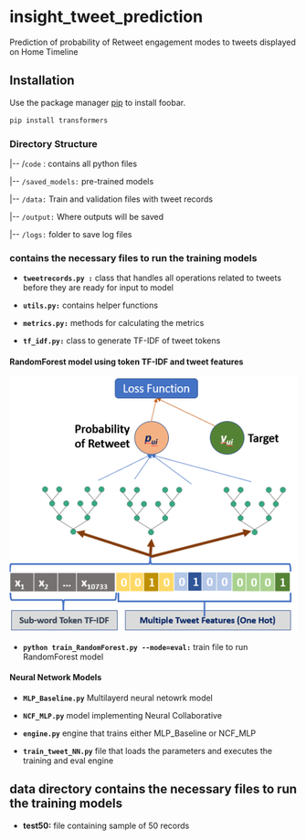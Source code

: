 # insight_tweet_prediction
Prediction of probability of Retweet engagement modes to tweets displayed on Home Timeline

## Installation

Use the package manager [pip](https://pip.pypa.io/en/stable/) to install foobar.

```bash
pip install transformers
```

### Directory Structure 

|-- /`code` : contains all python files

|-- `/saved_models:` pre-trained models

|-- `/data:` Train and validation files with tweet records

|-- `/output:` Where outputs will be saved

|-- `/logs:` folder to save log files

### contains the necessary files to run the training models

*  **`tweetrecords.py :`**  class that handles all operations related to tweets before they are ready for input to model

*  **`utils.py:`** contains helper functions

*  **`metrics.py:`**  methods for calculating the metrics

*  **`tf_idf.py:`** class to generate TF-IDF of tweet tokens

#### RandomForest model using token TF-IDF and tweet features

![RandomForest Model](/images/RF.png)

*  **`python train_RandomForest.py --mode=eval:`** train file to run RandomForest model

#### Neural Network Models

* **`MLP_Baseline.py`** Multilayerd neural netowrk model

* **`NCF_MLP.py`** model implementing Neural Collaborative 

* **`engine.py`** engine that trains either MLP_Baseline or NCF_MLP

* **`train_tweet_NN.py`** file that loads the parameters and executes the training and eval engine


## data directory contains the necessary files to run the training models

*  **test50:** file containing sample of 50 records
